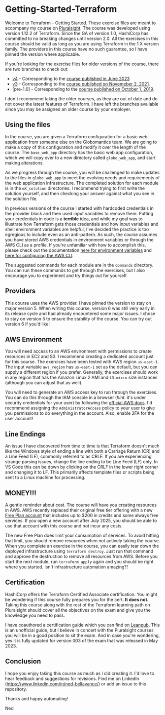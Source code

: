 # Getting-Started-Terraform

Welcome to Terraform - Getting Started.  These exercise files are meant to accompany my course on [Pluralsight](http://www.pluralsight.com/courses/terraform-getting-started-5).  The course was developed using version 1.12.2 of Terraform. Since the GA of version 1.0, HashiCorp has committed to no breaking changes until version 2.0. All the exercises in this course should be valid as long as you are using Terraform in the 1.X version family. The providers in this course have no such guarantee, so I have pinned the version where applicable.

If you're looking for the exercise files for older versions of the course, there are two branches to check out:

* [v4](https://github.com/ned1313/Getting-Started-Terraform/tree/v4) - Corresponding to the [course published in June 2023](http://www.pluralsight.com/courses/terraform-getting-started-2023)
* [v3](https://github.com/ned1313/Getting-Started-Terraform/tree/v3) - Corresponding to the [course published on Novemeber 2, 2021](https://app.pluralsight.com/library/courses/terraform-getting-started-2021/table-of-contents).
* [pre-1.0] - Corresponding to the [course published on October 1, 2019](https://app.pluralsight.com/library/courses/getting-started-terraform/table-of-contents).

I don't recommend taking the older courses, as they are out of date and do not cover the latest features of Terraform.  I have left the branches available since you may be assigned an older course by your employer.

## Using the files

In the course, you are given a Terraform configuration for a basic web application from someone else on the Globomantics team. We are going to make a copy of this configuration and modify it over the length of the course. The `base_web_app` directory has the basic web app configuration, which we will copy over to a new directory called `globo_web_app`, and start making alterations.

As we progress through the course, you will be challenged to make updates to the files in `globo_web_app` to meet the evolving needs and requirements of the web application infrastructure. The completed solution for each module is in the `mX_solution` directories. I recommend trying to first write the solution yourself, and then checking your answer against what you see in the solution file.

In previous versions of the course I started with hardcoded credentials in the provider block and then used input variables to remove them. Putting your credentials in code is a **terrible** idea, and while my goal was to illustrate how Terraform gets those credentials and how input variables and shell environment variables are helpful, I've decided the practice is too egregious to include even as an anti-pattern. As such, the course assumes you have stored AWS credentials in environment variables or through the AWS CLI as a profile. If you're unfamiliar with how to accomplish this, please check out the documentation [here for environment variables](https://registry.terraform.io/providers/hashicorp/aws/latest/docs#environment-variables) and [here for configuring the AWS CLI](https://docs.aws.amazon.com/cli/latest/userguide/cli-authentication-user.html).

The suggested commands for each module are in the `commands` directory. You can run these commands to get through the exercises, but I also encourage you to experiment and try things out for yourself.

## Providers

This course uses the AWS provider. I have pinned the version to stay on major version 5. When writing this course, version 6 was still very early in its release cycle and had already encountered some major issues. I chose to stay on version 5 to ensure the stability of the course. You can try out version 6 if you'd like!

## AWS Environment

You will need access to an AWS environment with permissions to create resources in EC2 and S3. I recommend creating a dedicated account just for this course. The exercises have been tested with AWS region `us-east-1`. The input variable `aws_region` has `us-east-1` set as the default, but you can supply a different region if you prefer. Generally, the exercises should work in any region that has the Amazon Linux 2 AMI and `t3.micro` size instances (although you can adjust that as well).

You will need to generate an AWS access key to run through the exercises. You can do this through the IAM console in a browser (*hint*: it's under security credentials for your user) by following the [official AWS docs](https://aws.amazon.com/premiumsupport/knowledge-center/create-access-key/). I'd recommend assigning the `AdministratorAccess` policy to your user to give you permissions to do everything in the account. Also, enable 2FA for the user account!

## Line Endings

An issue I have discovered from time to time is that Terraform doesn't much like the Windows style of ending a line with both a Carriage Return (CR) and a Line Feed (LF), commonly referred to as CRLF.  If you are experiencing strange parsing issues, change the line ending to be Line Feed (LF) only.  In VS Code this can be down by clicking on the CRLF in the lower right corner and changing it to LF. This primarily affects template files or scripts being sent to a Linux machine for processing.

## MONEY!!!

A gentle reminder about cost.  The course will have you creating resources in AWS.  AWS recently replaced their original free tier offering with a new [Free Plan account](https://aws.amazon.com/free/) that includes up to $200 in credits and some always free services. If you open a new account after July 2025, you should be able to use that account with this course and not incur any costs.

The new Free Plan does limit your consumption of services. To avoid hitting that limit, you should remove resources when not actively taking the course. When you complete an exercise in the course, you can easily tear down the deployed infrastructure using `terraform destroy`. Just run that command and approve the destruction to remove all resources from AWS. Before you start the next module, run `terraform apply` again and you should be right where you started. Isn't infrastructure automation amazing?!

## Certification

HashiCorp offers the Terraform Certified Associate certification. You might be wondering if this course fully prepares you for the cert.  **It does not.**  Taking this course along with the rest of the Terraform learning path on Pluralsight should cover all the objectives on the exam and give you the knowledge you need to pass.

I have coauthored a certification guide which you can find on [Leanpub](https://leanpub.com/terraform-certified/). This is an unofficial guide, but I believe in concert with the Pluralsight courses you will be in a good position to sit the exam. And in case you're wondering, yes it is fully updated for version 003 of the exam that was released in May 2023.

## Conclusion

I hope you enjoy taking this course as much as I did creating it.  I'd love to hear feedback and suggestions for revisions. Find me on LinkedIn (https://www.linkedin.com/in/ned-bellavance/) or add an issue to this repository.

Thanks and happy automating!

Ned
